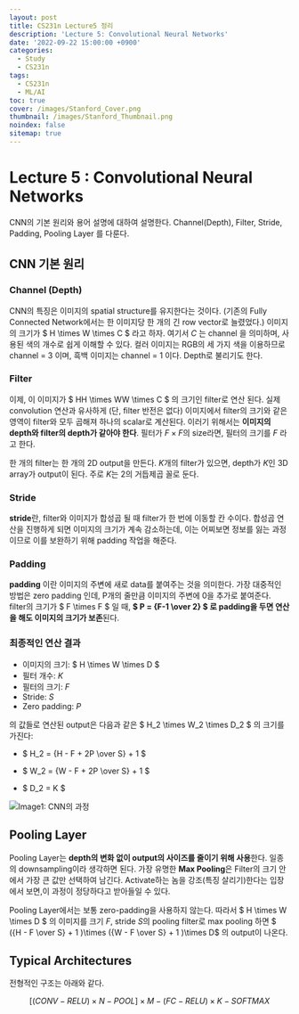```yaml
---
layout: post
title: CS231n Lecture5 정리
description: 'Lecture 5: Convolutional Neural Networks'
date: '2022-09-22 15:00:00 +0900'
categories:
  - Study
  - CS231n
tags:
  - CS231n
  - ML/AI
toc: true
cover: /images/Stanford_Cover.png
thumbnail: /images/Stanford_Thumbnail.png
noindex: false
sitemap: true
---
```


# Lecture 5 : Convolutional Neural Networks
CNN의 기본 원리와 용어 설명에 대하여 설명한다. Channel(Depth), Filter, Stride, Padding, Pooling Layer 를 다룬다. 

<!-- more -->

## CNN 기본 원리

### Channel (Depth)
CNN의 특징은 이미지의 spatial structure를 유지한다는 것이다. (기존의 Fully Connected Network에서는 한 이미지당 한 개의 긴 row vector로 늘렸었다.) 이미지의 크기가 $ H \times W \times C $ 라고 하자. 여기서 $C$ 는 channel 을 의미하며, 사용된 색의 개수로 쉽게 이해할 수 있다. 컬러 이미지는 RGB의 세 가지 색을 이용하므로 channel = 3 이며, 흑백 이미지는 channel = 1 이다. Depth로 불리기도 한다. 

### Filter
이제, 이 이미지가 $ HH \times WW \times C $ 의 크기인 filter로 연산 된다. 실제 convolution 연산과 유사하게 (단, filter 반전은 없다) 이미지에서 filter의 크기와 같은 영역이 filter와 모두 곱해져 하나의 scalar로 계산된다. 이러기 위해서는 **이미지의 depth와 filter의 depth가 같아야 한다**. 필터가 $F \times F$의 size라면, 필터의 크기를 $F$ 라고 한다.

한 개의 filter는 한 개의 2D output을 만든다. $K$개의 filter가 있으면, depth가 $K$인 3D array가 output이 된다. 주로 $K$는 2의 거듭제곱 꼴로 둔다.

### Stride
**stride**란, filter와 이미지가 합성곱 될 때 filter가 한 번에 이동할 칸 수이다. 합성곱 연산을 진행하게 되면 이미지의 크기가 계속 감소하는데, 이는 어찌보면 정보를 잃는 과정이므로 이를 보완하기 위해 padding 작업을 해준다. 

### Padding
**padding** 이란 이미지의 주변에 새로 data를 붙여주는 것을 의미한다. 가장 대중적인 방법은 zero padding 인데, P개의 줄만큼 이미지의 주변에 0을 추가로 붙여준다. filter의 크기가 $ F \times F $ 일 때, **$ P = {F-1 \over 2} $ 로 padding을 두면 연산을 해도 이미지의 크기가 보존**된다. 

### 최종적인 연산 결과
- 이미지의 크기: $ H \times W \times D $
- 필터 개수: $K$
- 필터의 크기: $F$
- Stride: $S$
- Zero padding: $P$

의 값들로 연산된 output은 다음과 같은 $ H_2 \times W_2 \times D_2 $ 의 크기를 가진다:

- $ H_2 = {H - F + 2P \over S} + 1 $

- $ W_2 = {W - F + 2P \over S} + 1 $

- $ D_2 = K $

 <img src='../../../../images/post/CS231n_Lecture5_Img1.jpg' alt='Image1: CNN의 과정' style="display: block; margin: 0 auto"> </img>

## Pooling Layer
Pooling Layer는 **depth의 변화 없이 output의 사이즈를 줄이기 위해 사용**한다. 일종의 downsampling이라 생각하면 된다. 가장 유명한 **Max Pooling**은 Filter의 크기 안에서 가장 큰 값만 선택하여 남긴다. Activate하는 놈을 강조(특징 살리기)한다는 입장에서 보면,이 과정이 정당하다고 받아들일 수 있다. 

Pooling Layer에서는 보통 zero-padding을 사용하지 않는다. 따라서 $ H \times W \times D $ 의 이미지를 크기 $F$, stride $S$의 pooling filter로 max pooling 하면 $ ({H - F \over S} + 1 )\times ({W - F \over S} + 1 )\times D$ 의 output이 나온다.

## Typical Architectures
전형적인 구조는 아래와 같다.

$$ [ (CONV - RELU)\times N  - POOL]\times M - (FC - RELU) \times K - SOFTMAX $$ 


